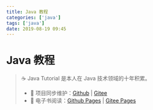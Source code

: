 ```yaml
---
title: Java 教程
categories: ['java']
tags: ['java']
date: 2019-08-19 09:45
---
```


# Java 教程

> :coffee: Java Tutorial 是本人在 Java 技术领域的十年积累。
>
> - 🔁 项目同步维护：[Github](https://github.com/dunwu/java-tutorial/) | [Gitee](https://gitee.com/turnon/java-tutorial/)
> - 📖 电子书阅读：[Github Pages](https://dunwu.github.io/java-tutorial/) | [Gitee Pages](https://turnon.gitee.io/java-tutorial/)
